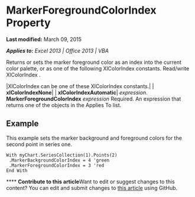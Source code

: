 
# MarkerForegroundColorIndex Property

 **Last modified:** March 09, 2015

 _**Applies to:** Excel 2013 | Office 2013 | VBA_

Returns or sets the marker foreground color as an index into the current color palette, or as one of the following XlColorIndex constants. Read/write XlColorIndex .



|XlColorIndex can be one of these XlColorIndex constants.|
| **xlColorIndexNone**|
| **xlColorIndexAutomatic**|
 _expression_. **MarkerForegroundColorIndex**
 _expression_ Required. An expression that returns one of the objects in the Applies To list.

## Example

This example sets the marker background and foreground colors for the second point in series one.


```
With myChart.SeriesCollection(1).Points(2) 
 .MarkerBackgroundColorIndex = 4 'green 
 .MarkerForegroundColorIndex = 3 'red 
End With
```


****   **Contribute to this article**Want to edit or suggest changes to this content? You can edit and submit changes to  [this article](https://github.com/jhershey00/VBA_Excel_Test/OpenXMLCon/articles/82f8a746-821d-1349-be7a-89211387a97e.md) using GitHub.

